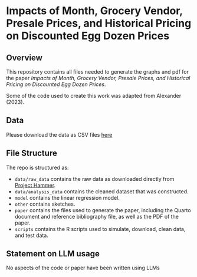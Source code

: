 # Impacts of Month, Grocery Vendor, Presale Prices, and Historical Pricing on Discounted Egg Dozen Prices

## Overview

This repository contains all files needed to generate the graphs and pdf for the paper *Impacts of Month, Grocery Vendor, Presale Prices, and Historical Pricing on Discounted Egg Dozen Prices*.

Some of the code used to create this work was adapted from Alexander (2023).

## Data

Please download the data as CSV files [here](https://jacobfilipp.com/hammer/)


## File Structure

The repo is structured as:

-   `data/raw_data` contains the raw data as downloaded directly from [Project Hammer](https://jacobfilipp.com/hammer/).
-   `data/analysis_data` contains the cleaned dataset that was constructed.
-   `model` contains the linear regression model. 
-   `other` contains sketches.
-   `paper` contains the files used to generate the paper, including the Quarto document and reference bibliography file, as well as the PDF of the paper. 
-   `scripts` contains the R scripts used to simulate, download, clean data, and test data.


## Statement on LLM usage

No aspects of the code or paper have been written using LLMs 